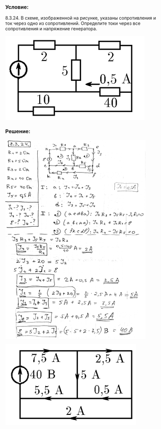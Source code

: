 ###  Условие:

$8.3.24.$ В схеме, изображенной на рисунке, указаны сопротивления и ток через одно из сопротивлений. Определите токи через все сопротивления и напряжение генератора.

![К задаче $8.3.24$|443x267, 40%](../../img/8.3.24/8.3.24.png)

###  Решение:

![|446x631, 67%](../../img/8.3.24/1.png)

![К ответу $8.3.24$|415x256, 40%](../../img/8.3.24/8.3.24s.png)